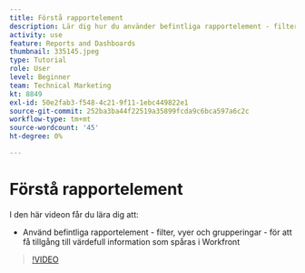 ```yaml
---
title: Förstå rapportelement
description: Lär dig hur du använder befintliga rapportelement - filter, vyer och grupperingar - för att få tillgång till information som spåras i Workfront.
activity: use
feature: Reports and Dashboards
thumbnail: 335145.jpeg
type: Tutorial
role: User
level: Beginner
team: Technical Marketing
kt: 8849
exl-id: 50e2fab3-f548-4c21-9f11-1ebc449822e1
source-git-commit: 252ba3ba44f22519a35899fcda9c6bca597a6c2c
workflow-type: tm+mt
source-wordcount: '45'
ht-degree: 0%

---
```


# Förstå rapportelement

I den här videon får du lära dig att:

* Använd befintliga rapportelement - filter, vyer och grupperingar - för att få tillgång till värdefull information som spåras i Workfront

>[!VIDEO](https://video.tv.adobe.com/v/335145/?quality=12)
